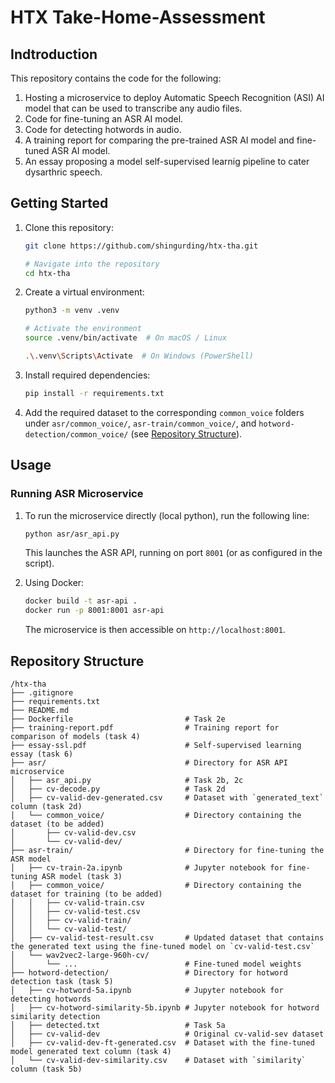 # HTX Take-Home-Assessment

## Indtroduction

This repository contains the code for the following:

1. Hosting a microservice to deploy Automatic Speech Recognition (ASI) AI model that can be used to transcribe any audio files.
2. Code for fine-tuning an ASR AI model.
3. Code for detecting hotwords in audio.
4. A training report for comparing the pre-trained ASR AI model and fine-tuned ASR AI model.
5. An essay proposing a model self-supervised learnig pipeline to cater dysarthric speech.

## Getting Started

1. Clone this repository:

    ```bash
    git clone https://github.com/shingurding/htx-tha.git

    # Navigate into the repository
    cd htx-tha
    ```

2. Create a virtual environment:
   
    ```bash
    python3 -m venv .venv

    # Activate the environment
    source .venv/bin/activate  # On macOS / Linux

    .\.venv\Scripts\Activate  # On Windows (PowerShell)
    ```

3. Install required dependencies:

    ```bash
    pip install -r requirements.txt
    ```

4. Add the required dataset to the corresponding `common_voice` folders under `asr/common_voice/`, `asr-train/common_voice/`, and `hotword-detection/common_voice/` (see [Repository Structure](#repository-structure)).

## Usage

### Running ASR Microservice

1. To run the microservice directly (local python), run the following line:

    ```bash
    python asr/asr_api.py
    ```
    This launches the ASR API, running on port `8001` (or as configured in the script).

2. Using Docker:

    ```bash
    docker build -t asr-api .
    docker run -p 8001:8001 asr-api
    ```
    The microservice is then accessible on `http://localhost:8001`.

## Repository Structure

```
/htx-tha
├── .gitignore
├── requirements.txt
├── README.md
├── Dockerfile                         # Task 2e
├── training-report.pdf                # Training report for comparison of models (task 4)
├── essay-ssl.pdf                      # Self-supervised learning essay (task 6)
├── asr/                               # Directory for ASR API microservice
│   ├── asr_api.py                     # Task 2b, 2c
│   ├── cv-decode.py                   # Task 2d
│   ├── cv-valid-dev-generated.csv     # Dataset with `generated_text` column (task 2d)
│   └── common_voice/                  # Directory containing the dataset (to be added)
│       ├── cv-valid-dev.csv
│       └── cv-valid-dev/ 
├── asr-train/                         # Directory for fine-tuning the ASR model
│   ├── cv-train-2a.ipynb              # Jupyter notebook for fine-tuning ASR model (task 3)
│   ├── common_voice/                  # Directory containing the dataset for training (to be added)
│   │   ├── cv-valid-train.csv
│   │   ├── cv-valid-test.csv
│   │   ├── cv-valid-train/
│   │   └── cv-valid-test/
│   ├── cv-valid-test-result.csv       # Updated dataset that contains the generated text using the fine-tuned model on `cv-valid-test.csv`
│   └── wav2vec2-large-960h-cv/
│       └── ...                        # Fine-tuned model weights
├── hotword-detection/                 # Directory for hotword detection task (task 5)
│   ├── cv-hotword-5a.ipynb            # Jupyter notebook for detecting hotwords
│   ├── cv-hotword-similarity-5b.ipynb # Jupyter notebook for hotword similarity detection
│   ├── detected.txt                   # Task 5a
│   ├── cv-valid-dev                   # Original cv-valid-sev dataset
│   ├── cv-valid-dev-ft-generated.csv  # Dataset with the fine-tuned model generated text column (task 4)
│   └── cv-valid-dev-similarity.csv    # Dataset with `similarity` column (task 5b)
```